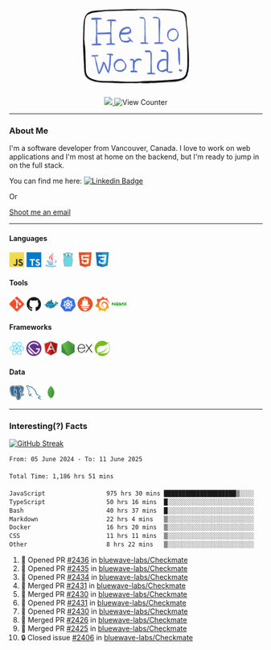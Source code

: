 <div align="center">
    <img src="./img/hello_world.webp" height="200px" width="">
    <div>
        <a href="https://www.linkedin.com/in/ajhollid">
            <img src="https://img.shields.io/badge/LinkedIn-blue"/>
        </a>
        <img src="https://komarev.com/ghpvc/?username=ajhollid&color=yellow" alt="View Counter">
    </div>
</div>

---

### About Me

I'm a software developer from Vancouver, Canada. I love to work on web applications and I'm most at home on the backend, but I'm ready to jump in on the full stack.

You can find me here: [![Linkedin Badge](https://img.shields.io/badge/-ajhollid-blue?style=flat&logo=Linkedin&logoColor=white)](https://www.linkedin.com/in/ajhollid)

Or

[Shoot me an email](mailto:ajhollid@gmail.com)

---

#### Languages

<div>
    <img src="./img/devicons/javascript-original.svg" width=30 height=30 alt="JavaScript">
    <img src="/img/devicons/typescript-original.svg" width=30 height=30 alt="TypeScript">
    <img src="./img/devicons/java-original.svg" width=30 height=30 alt="Java">
    <img src="./img/devicons/go-original.svg" width=30 height=30 alt="Golang">
    <img src="./img/devicons/html5-original.svg" width=30 height=30 alt="HTML 5">
    <img src="./img/devicons/css3-original.svg" width=30 height=30 alt="CSS 3">
</div>

#### Tools

<div>
    <img src="./img/devicons/git-original.svg" width=30 height=30 alt="Git">
    <img src="./img/devicons/github-original.svg" width=30 height=30 alt="Github">
    <img src="./img/devicons/docker-original.svg" width=30 
    height=30 alt="Docker">
    <img src="./img/devicons/kubernetes-original.svg" width=30 height=30 alt="K8">
    <img src="./img/devicons/prometheus-original.svg" width=30 height=30 alt="Prometheus">
    <img src="./img/devicons/grafana-original.svg" width=30 height=30 alt="Grafana">
    <img src="./img/devicons/nginx-original.svg" width=30 height=30 alt="Nginx">
</div>

#### Frameworks

<div>
    <img src="./img/devicons/react-original.svg" width=30 height=30 alt="React">
    <img src="./img/devicons/gatsby-original.svg" width=30 height=30 alt="Gatsby">
    <img src="./img/devicons/angularjs-original.svg" width=30 height=30 alt="AngularJS">
    <img src="./img/devicons/nodejs-original.svg" width=30 height=30 alt="NodeJS">
    <img src="./img/devicons/express-original.svg" width=30 height=30 alt="Express">
    <img src="./img/devicons/spring-original.svg" width=30 height=30 alt="Spring">
</div>

#### Data

<div>
    <img src="./img/devicons/postgresql-original.svg" width=30 height=30 alt="Postgresql">
    <img src="./img/devicons/mysql-original.svg" width=30 height=30 alt="Mysql">
    <img src="./img/devicons/mongodb-original.svg" width=30 height=30 alt="MongoDB">
</div>

---

### Interesting(?) Facts

[![GitHub Streak](http://github-readme-streak-stats.herokuapp.com?user=ajhollid)](https://git.io/streak-stats)

 <!--START_SECTION:waka-->

```txt
From: 05 June 2024 - To: 11 June 2025

Total Time: 1,186 hrs 51 mins

JavaScript                 975 hrs 30 mins ████████████████████▒░░░░   81.62 %
TypeScript                 50 hrs 16 mins  █░░░░░░░░░░░░░░░░░░░░░░░░   04.21 %
Bash                       40 hrs 37 mins  █░░░░░░░░░░░░░░░░░░░░░░░░   03.40 %
Markdown                   22 hrs 4 mins   ▒░░░░░░░░░░░░░░░░░░░░░░░░   01.85 %
Docker                     16 hrs 20 mins  ▒░░░░░░░░░░░░░░░░░░░░░░░░   01.37 %
CSS                        11 hrs 11 mins  ▒░░░░░░░░░░░░░░░░░░░░░░░░   00.94 %
Other                      8 hrs 22 mins   ▒░░░░░░░░░░░░░░░░░░░░░░░░   00.70 %
```

<!--END_SECTION:waka-->


<!--START_SECTION:activity-->
1. 💪 Opened PR [#2436](https://github.com/bluewave-labs/Checkmate/pull/2436) in [bluewave-labs/Checkmate](https://github.com/bluewave-labs/Checkmate)
2. 💪 Opened PR [#2435](https://github.com/bluewave-labs/Checkmate/pull/2435) in [bluewave-labs/Checkmate](https://github.com/bluewave-labs/Checkmate)
3. 💪 Opened PR [#2434](https://github.com/bluewave-labs/Checkmate/pull/2434) in [bluewave-labs/Checkmate](https://github.com/bluewave-labs/Checkmate)
4. 🎉 Merged PR [#2431](https://github.com/bluewave-labs/Checkmate/pull/2431) in [bluewave-labs/Checkmate](https://github.com/bluewave-labs/Checkmate)
5. 🎉 Merged PR [#2430](https://github.com/bluewave-labs/Checkmate/pull/2430) in [bluewave-labs/Checkmate](https://github.com/bluewave-labs/Checkmate)
6. 💪 Opened PR [#2431](https://github.com/bluewave-labs/Checkmate/pull/2431) in [bluewave-labs/Checkmate](https://github.com/bluewave-labs/Checkmate)
7. 💪 Opened PR [#2430](https://github.com/bluewave-labs/Checkmate/pull/2430) in [bluewave-labs/Checkmate](https://github.com/bluewave-labs/Checkmate)
8. 🎉 Merged PR [#2426](https://github.com/bluewave-labs/Checkmate/pull/2426) in [bluewave-labs/Checkmate](https://github.com/bluewave-labs/Checkmate)
9. 🎉 Merged PR [#2425](https://github.com/bluewave-labs/Checkmate/pull/2425) in [bluewave-labs/Checkmate](https://github.com/bluewave-labs/Checkmate)
10. 🔒 Closed issue [#2406](https://github.com/bluewave-labs/Checkmate/issues/2406) in [bluewave-labs/Checkmate](https://github.com/bluewave-labs/Checkmate)
<!--END_SECTION:activity-->
